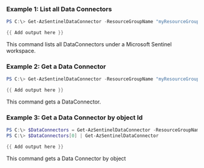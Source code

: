 ### Example 1: List all Data Connectors
```powershell
PS C:\> Get-AzSentinelDataConnector -ResourceGroupName "myResourceGroupName" -workspaceName "myWorkspaceName"

{{ Add output here }}
```

This command lists all DataConnectors under a Microsoft Sentinel workspace.

### Example 2: Get a Data Connector
```powershell
PS C:\> Get-AzSentinelDataConnector -ResourceGroupName "myResourceGroupName" -workspaceName "myWorkspaceName" -Id "myDataConnectorId"

{{ Add output here }}
```

This command gets a DataConnector.

### Example 3: Get a Data Connector by object Id
```powershell
PS C:\> $DataConnectors = Get-AzSentinelDataConnector -ResourceGroupName "myResourceGroupName" -workspaceName "myWorkspaceName"
PS C:\> $DataConnectors[0] | Get-AzSentinelDataConnector

{{ Add output here }}
```

This command gets a Data Connector by object